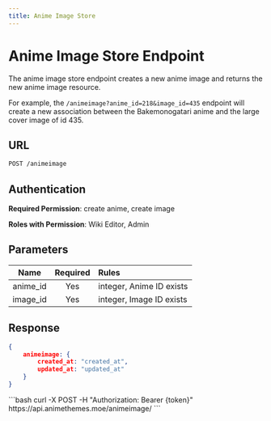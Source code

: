 ```yaml
---
title: Anime Image Store
---
```


<Block>

# Anime Image Store Endpoint

The anime image store endpoint creates a new anime image and returns the new anime image resource.

For example, the `/animeimage?anime_id=218&image_id=435` endpoint will create a new association between the Bakemonogatari anime and the large cover image of id 435.

## URL

```sh
POST /animeimage
```

## Authentication

**Required Permission**: create anime, create image

**Roles with Permission**: Wiki Editor, Admin

## Parameters

| Name     | Required | Rules                    |
| :------: | :------: | :----------------------- |
| anime_id | Yes      | integer, Anime ID exists |
| image_id | Yes      | integer, Image ID exists |

## Response

```json
{
    animeimage: {
        created_at: "created_at",
        updated_at: "updated_at"
    }
}
```

<Example>

<CURL>
```bash
curl -X POST -H "Authorization: Bearer {token}" https://api.animethemes.moe/animeimage/
```
</CURL>

</Example>

</Block>